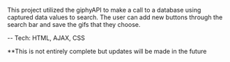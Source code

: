 This project utilized the giphyAPI to make a call to a database using captured data values to search. The user can add  new buttons through the search bar and save the gifs that they choose.

-- Tech: HTML, AJAX, CSS

**This is not entirely complete but updates will be made in the future
